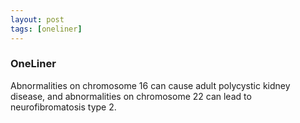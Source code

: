 ```yaml
---
layout: post
tags: [oneliner]
---
```



### OneLiner

Abnormalities on chromosome 16 can cause adult polycystic kidney disease, and abnormalities on chromosome 22 can lead to neurofibromatosis type 2.
